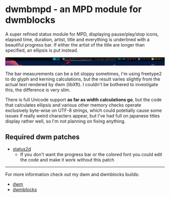 # dwmbmpd - an MPD module for dwmblocks

A super refined status module for MPD, displaying pause/play/stop icons, elapsed time,
duration, artist, title and everything is underlined with a beautiful progress bar.
If either the artist of the title are longer than specified, an ellipsis is put instead.

![preview](preview.png)

The bar measurements can be a bit sloppy sometimes, I'm using freetype2 to do glyph
and kerning calculations, but the result varies slightly from the actual text rendered
by dwm (libXft). I couldn't be bothered to investigate this, the difference is very slim.

There is full Unicode support **as far as width calculations go**, but the code that calculates
ellipsis and various other memory checks operate exclusively byte-wise on UTF-8 strings,
which could potetially cause some issues if really weird characters appear, but I've had
full on japanese titles display rather well, so I'm not planning on fixing anything.

## Required dwm patches

- [status2d](https://dwm.suckless.org/patches/status2d/)
    - If you don't want the progress bar or the colored font you could edit the code and make it work without this patch

---

For more information check out my dwm and dwmblocks builds:

- [dwm](https://github.com/randoragon/dwm)
- [dwmblocks](https://github.com/randoragon/dwmblocks)
